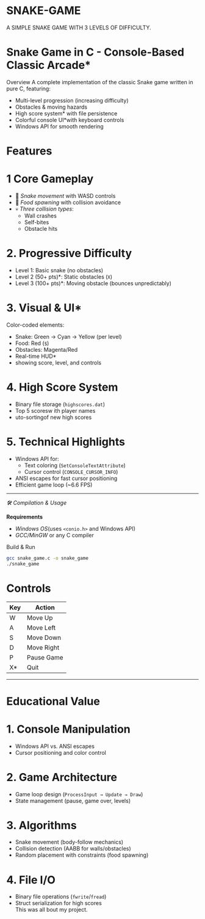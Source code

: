 # SNAKE-GAME
A SIMPLE SNAKE GAME WITH 3 LEVELS OF DIFFICULTY.
# Snake Game in C - Console-Based Classic Arcade*  

Overview
A complete implementation of the classic Snake game written in pure C, featuring:  
- Multi-level progression (increasing difficulty)  
- Obstacles & moving hazards
- High score system* with file persistence  
- Colorful console UI*with keyboard controls  
- Windows API for smooth rendering  

# Features
 # 1 Core Gameplay
- 🐍 *Snake movement* with WASD controls  
- 🍎  *Food spawning* with collision avoidance  
- 💀 *Three collision types*:  
  - Wall crashes  
  - Self-bites  
  - Obstacle hits  

 # 2. Progressive Difficulty 
- Level 1: Basic snake (no obstacles)  
- Level 2 (50+ pts)*: Static obstacles (`X`)  
- Level 3 (100+ pts)*: Moving obstacle (bounces unpredictably)  

# 3. Visual & UI* 
Color-coded elements:  
  - Snake: Green → Cyan → Yellow (per level)  
  - Food: Red (`$`)  
  - Obstacles: Magenta/Red  
-  Real-time HUD*
-  showing score, level, and controls  

# 4. High Score System
- Binary file storage (`highscores.dat`)  
- Top 5 scoresw ith player names  
- uto-sortingof new high scores  

# 5. Technical Highlights
- Windows API for:  
  - Text coloring (`SetConsoleTextAttribute`)  
  - Cursor control (`CONSOLE_CURSOR_INFO`)  
- ANSI escapes for fast cursor positioning  
- Efficient game loop (~6.6 FPS)  

---

*🛠️ Compilation & Usage* 

 **Requirements**  
- *Windows OS*(uses `<conio.h>` and Windows API)  
- *GCC/MinGW* or any C compiler  

Build & Run
```bash
gcc snake_game.c -o snake_game
./snake_game
```
# Controls 
| Key | Action |  
|-----|--------|  
| W| Move Up |  
| A | Move Left |  
| S | Move Down |  
| D | Move Right |  
| P | Pause Game |  
| X*| Quit |  

---

# Educational Value 


# 1. Console Manipulation
   - Windows API vs. ANSI escapes  
   - Cursor positioning and color control  

# 2. Game Architecture
   - Game loop design (`ProcessInput → Update → Draw`)  
   - State management (pause, game over, levels)  

# 3. Algorithms
   - Snake movement (body-follow mechanics)  
   - Collision detection (AABB for walls/obstacles)  
   - Random placement with constraints (food spawning)  

# 4. File I/O
   - Binary file operations (`fwrite`/`fread`)  
   - Struct serialization for high scores  
This was all bout my project.


